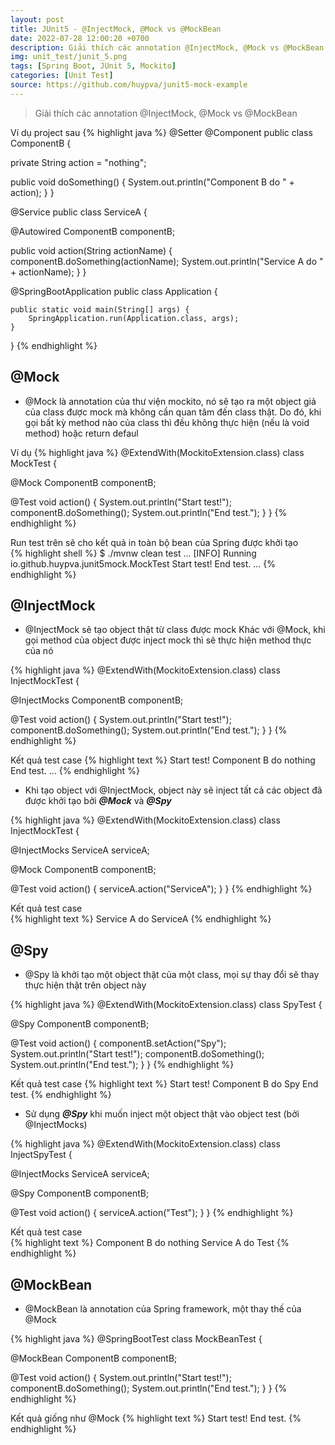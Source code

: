 ```yaml
---
layout: post
title: JUnit5 - @InjectMock, @Mock vs @MockBean
date: 2022-07-28 12:00:20 +0700
description: Giải thích các annotation @InjectMock, @Mock vs @MockBean
img: unit_test/junit_5.png
tags: [Spring Boot, JUnit 5, Mockito]
categories: [Unit Test]
source: https://github.com/huypva/junit5-mock-example
---
```


> Giải thích các annotation @InjectMock, @Mock vs @MockBean

Ví dụ project sau
{% highlight java %}
@Setter
@Component
public class ComponentB  {

  private String action = "nothing";

  public void doSomething() {
    System.out.println("Component B do " + action);
  }
}

@Service
public class ServiceA {

  @Autowired
  ComponentB componentB;

  public void action(String actionName) {
    componentB.doSomething(actionName);
    System.out.println("Service A do " + actionName);
  }
}

@SpringBootApplication
public class Application {

	public static void main(String[] args) {
		SpringApplication.run(Application.class, args);
	}

}
{% endhighlight %}

## @Mock

- @Mock là annotation của thư viện mockito, nó sẽ tạo ra một object giả của class được mock mà không cần quan tâm đến class thật. 
Do đó, khi gọi bất kỳ method nào của class thì đều không thực hiện (nếu là void method) hoặc return defaul 

Ví dụ
{% highlight java %}
@ExtendWith(MockitoExtension.class)
class MockTest {

  @Mock
  ComponentB componentB;

  @Test
  void action() {
    System.out.println("Start test!");
    componentB.doSomething();
    System.out.println("End test.");
  }
}
{% endhighlight %}

Run test trên sẽ cho kết quả in toàn bộ bean của Spring được khởi tạo  
{% highlight shell %}
$ ./mvnw clean test
...
[INFO] Running io.github.huypva.junit5mock.MockTest
Start test!
End test.
...
{% endhighlight %}

## @InjectMock

- @InjectMock sẽ tạo object thật từ class được mock
Khác với @Mock, khi gọi method của object được inject mock thì sẽ thực hiện method thực của nó

{% highlight java %}
@ExtendWith(MockitoExtension.class)
class InjectMockTest {

  @InjectMocks
  ComponentB componentB;

  @Test
  void action() {
    System.out.println("Start test!");
    componentB.doSomething();
    System.out.println("End test.");
  }
}
{% endhighlight %}

Kết quả test case
{% highlight text %}
Start test!
Component B do nothing
End test.
...
{% endhighlight %} 

- Khi tạo object với @InjectMock, object này sẽ inject tất cả các object đã được khởi tạo bởi ***@Mock*** và ***@Spy***

{% highlight java %}
@ExtendWith(MockitoExtension.class)
class InjectMockTest {

  @InjectMocks
  ServiceA serviceA;

  @Mock
  ComponentB componentB;

  @Test
  void action() {
    serviceA.action("ServiceA");
  }
}
{% endhighlight %}

Kết quả test case  
{% highlight text %}
Service A do ServiceA
{% endhighlight %}

## @Spy

- @Spy là khởi tạo một object thật của một class, mọi sự thay đổi sẽ thay thực hiện thật trên object này

{% highlight java %}
@ExtendWith(MockitoExtension.class)
class SpyTest {

  @Spy
  ComponentB componentB;

  @Test
  void action() {
    componentB.setAction("Spy");
    System.out.println("Start test!");
    componentB.doSomething();
    System.out.println("End test.");
  }
}
{% endhighlight %}

Kết quả test case
{% highlight text %}
Start test!
Component B do Spy
End test.
{% endhighlight %}

- Sử dụng ***@Spy*** khi muốn inject một object thật vào object test (bởi @InjectMocks)

{% highlight java %}
@ExtendWith(MockitoExtension.class)
class InjectSpyTest {

  @InjectMocks
  ServiceA serviceA;

  @Spy
  ComponentB componentB;

  @Test
  void action() {
    serviceA.action("Test");
  }
}
{% endhighlight %}

Kết quả test case  
{% highlight text %}
Component B do nothing
Service A do Test
{% endhighlight %}

## @MockBean

- @MockBean là annotation của Spring framework, một thay thế của @Mock 

{% highlight java %}
@SpringBootTest
class MockBeanTest {

  @MockBean
  ComponentB componentB;

  @Test
  void action() {
    System.out.println("Start test!");
    componentB.doSomething();
    System.out.println("End test.");
  }
}
{% endhighlight %}

Kết quả giống như @Mock
{% highlight text %}
Start test!
End test.
{% endhighlight %}

